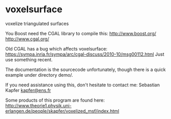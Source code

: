 voxelsurface
============

voxelize triangulated surfaces

You Boost need the CGAL library to compile this:
http://www.boost.org/ http://www.cgal.org/

Old CGAL has a bug which affects voxelsurface:
https://sympa.inria.fr/sympa/arc/cgal-discuss/2010-10/msg00112.html
Just use something recent.

The documentation is the sourcecode unfortunately, though there is a
quick example under directory demo/.

If you need assistance using this, don't hesitate to contact me:
Sebastian Kapfer <kapfer@ens.fr>


Some products of this program are found here:
http://www.theorie1.physik.uni-erlangen.de/people/skapfer/voxelized_msf/index.html

